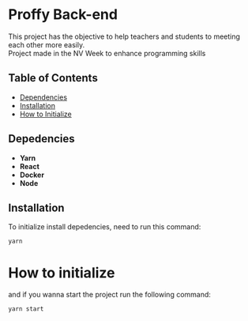 # Proffy Back-end

This project has the objective to help teachers and students to
meeting each other more easily. <br>
Project made in the NV Week to enhance programming skills 

## Table of Contents
 - [Dependencies](#Dependencies)
 - [Installation](#Installation)
 - [How to Initialize](#how-to-initialize)

## Depedencies

 - **Yarn**
 - **React**
 - **Docker**
 - **Node**

 ## Installation
To initialize install depedencies, need to run this command:
 ```
 yarn
 ```

# How to initialize

and if you wanna start the project run the following command:
```
yarn start
```


